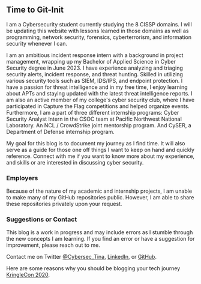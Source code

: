 ## Time to Git-Init
I am a Cybersecurity student currently studying the 8 CISSP domains. I will be updating this website with lessons learned in those domains as well as programming, network security, forensics, cyberterrorism, and information security whenever I can.

I am an ambitious incident response intern with a background in project management, wrapping up my Bachelor of Applied Science in Cyber Security degree in June 2023. I have experience analyzing and triaging security alerts, incident response, and threat hunting. Skilled in utilizing various security tools such as SIEM, IDS/IPS, and endpoint protection. I have a passion for threat intelligence and in my free time, I enjoy learning about APTs and staying updated with the latest threat intelligence reports. I am also an active member of my college's cyber security club, where I have participated in Capture the Flag competitions and helped organize events. Furthermore, I am a part of three different internship programs: Cyber Security Analyst Intern in the CSOC team at Pacific Northwest National Laboratory. An NCL / CrowdStrike joint mentorship program. And CySER, a Department of Defense internship program.

My goal for this blog is to document my journey as I find time. It will also serve as a guide for those one off things I want to keep on hand and quickly reference. Connect with me if you want to know more about my experience, and skills or are interested in discussing cyber security.

### Employers
Because of the nature of my academic and internship projects, I am unable to make many of my GitHub repositories public. However, I am able to share these repositories privately upon your request.

### Suggestions or Contact
This blog is a work in progress and may include errors as I stumble through the new concepts I am learning. If you find an error or have a suggestion for improvement, please reach out to me.

Contact me on Twitter [@Cybersec_Tina](https://twitter.com/cybersec_tina), [LinkedIn](https://www.linkedin.com/in/techtina/), or [GitHub](https://github.com/tinaellis).

Here are some reasons why you should be blogging your tech journey [KringleCon 2020](https://youtu.be/NKHF5VZmCig).